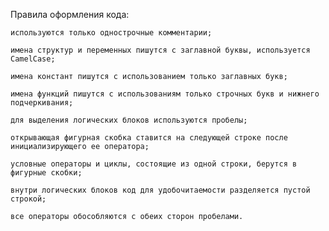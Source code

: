 ﻿Правила оформления кода:

    используются только однострочные комментарии;

    имена структур и переменных пишутся с заглавной буквы, используется CamelCase;

    имена констант пишутся с использованием только заглавных букв;

    имена функций пишутся с использованиям только строчных букв и нижнего подчеркивания;

    для выделения логических блоков используются пробелы;

    открывающая фигурная скобка ставится на следующей строке после инициализирующего ее оператора;

    условные операторы и циклы, состоящие из одной строки, берутся в фигурные скобки;

    внутри логических блоков код для удобочитаемости разделяется пустой строкой;

    все операторы обособляются с обеих сторон пробелами.

    